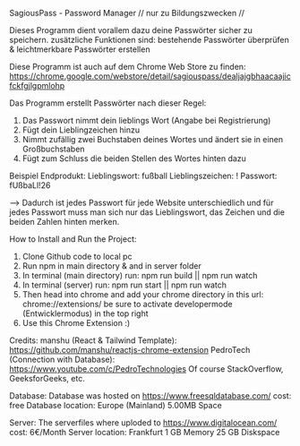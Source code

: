 SagiousPass - Password Manager
// nur zu Bildungszwecken //

Dieses Programm dient vorallem dazu deine Passwörter sicher zu speichern. 
zusätzliche Funktionen sind: bestehende Passwörter überprüfen & leichtmerkbare Passwörter erstellen

Diese Programm ist auch auf dem Chrome Web Store zu finden:
https://chrome.google.com/webstore/detail/sagiouspass/dealjajgbhaacaajicfckfgjlgpmlohp

Das Programm erstellt Passwörter nach dieser Regel: 
1. Das Passwort nimmt dein lieblings Wort (Angabe bei Registrierung)
2. Fügt dein Lieblingzeichen hinzu 
3. Nimmt zufällig zwei Buchstaben deines Wortes und ändert sie in einen Großbuchstaben
4. Fügt zum Schluss die beiden Stellen des Wortes hinten dazu

Beispiel Endprodukt:
Lieblingswort: fußball
Lieblingszeichen: !
Passwort: fUßbaLl!26 

--> Dadurch ist jedes Passwort für jede Website unterschiedlich und für jedes Passwort muss man sich nur das Lieblingswort, das Zeichen und die beiden Zahlen hinten merken. 

How to Install and Run the Project:
1. Clone Github code to local pc 
2. Run npm in main directory & and in server folder
3. In terminal (main directory) run: npm run build || npm run watch
4. In terminal (server) run: npm run start || npm run watch
5. Then head into chrome and add your chrome directory in this url: chrome://extensions/ 
    be sure to activate developermode (Entwicklermodus) in the top right
6. Use this Chrome Extension :)

Credits: 
manshu (React & Tailwind Template): https://github.com/manshu/reactjs-chrome-extension
PedroTech (Connection with Database): https://www.youtube.com/c/PedroTechnologies
Of course StackOverflow, GeeksforGeeks, etc. 

Database: 
Database was hosted on https://www.freesqldatabase.com/
cost: free
Database location: Europe (Mainland)
5.00MB Space 


Server: 
The serverfiles where uploded to https://www.digitalocean.com/ 
cost: 6€/Month 
Server location: Frankfurt 
1 GB Memory
25 GB Diskspace 

